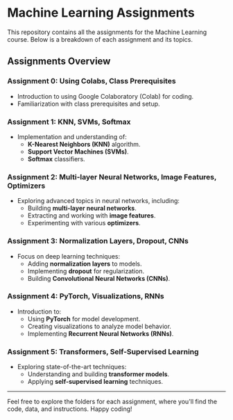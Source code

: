 # Machine Learning Assignments

This repository contains all the assignments for the Machine Learning course. Below is a breakdown of each assignment and its topics.

## Assignments Overview

### Assignment 0: Using Colabs, Class Prerequisites  
- Introduction to using Google Colaboratory (Colab) for coding.  
- Familiarization with class prerequisites and setup.

### Assignment 1: KNN, SVMs, Softmax  
- Implementation and understanding of:  
  - **K-Nearest Neighbors (KNN)** algorithm.  
  - **Support Vector Machines (SVMs)**.  
  - **Softmax** classifiers.

### Assignment 2: Multi-layer Neural Networks, Image Features, Optimizers  
- Exploring advanced topics in neural networks, including:  
  - Building **multi-layer neural networks**.  
  - Extracting and working with **image features**.  
  - Experimenting with various **optimizers**.

### Assignment 3: Normalization Layers, Dropout, CNNs  
- Focus on deep learning techniques:  
  - Adding **normalization layers** to models.  
  - Implementing **dropout** for regularization.  
  - Building **Convolutional Neural Networks (CNNs)**.

### Assignment 4: PyTorch, Visualizations, RNNs  
- Introduction to:  
  - Using **PyTorch** for model development.  
  - Creating visualizations to analyze model behavior.  
  - Implementing **Recurrent Neural Networks (RNNs)**.

### Assignment 5: Transformers, Self-Supervised Learning  
- Exploring state-of-the-art techniques:  
  - Understanding and building **transformer models**.  
  - Applying **self-supervised learning** techniques.

---

Feel free to explore the folders for each assignment, where you'll find the code, data, and instructions. Happy coding!
